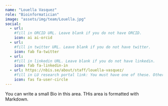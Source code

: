 ```yaml
---
name: "Louella Vasquez"
role: "Bioinformatician"
image: "assets/img/team/Louella.jpg"
social:
  - url: 
    #fill in ORCID URL. Leave blank if you do not have ORCID.
    icon: ai ai-orcid
  - url: 
    #fill in twitter URL. Leave blank if you do not have twitter.
    icon: fab fa-twitter
  - url: 
    #fill in linkedin URL. Leave blank if you do not have linkedin.
    icon: fab fa-linkedin-in
  - url: https://nbis.se/about/staff/louella-vasquez/
    #fill in LU research portal link: You must have one of these. Otherwise, leave blank.
    icon: fas fa-user-circle
---
```


You can write a small Bio in this area. THis area is formatted with Markdown.
